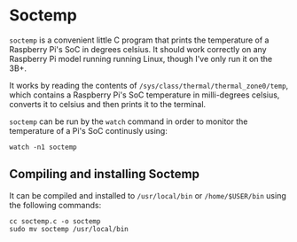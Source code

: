 # Soctemp
`soctemp` is a convenient little C program that prints the temperature of a Raspberry Pi's SoC in degrees celsius. It should work correctly on any Raspberry Pi model running running Linux, though I've only run it on the 3B+.  

It works by reading the contents of `/sys/class/thermal/thermal_zone0/temp`, which contains a Raspberry Pi's SoC temperature in milli-degrees celsius, converts it to celsius and then prints it to the terminal.

`soctemp` can be run by the `watch` command in order to monitor the temperature of a Pi's SoC continusly using:  
~~~
watch -n1 soctemp
~~~

## Compiling and installing Soctemp
It can be compiled and installed to `/usr/local/bin` or `/home/$USER/bin` using the following commands:  
~~~
cc soctemp.c -o soctemp
sudo mv soctemp /usr/local/bin
~~~
